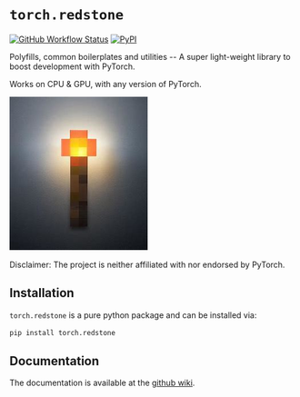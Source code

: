 # `torch.redstone`

[![GitHub Workflow Status](https://img.shields.io/github/actions/workflow/status/eliphatfs/torch.redstone/build_and_run.yaml)](https://github.com/eliphatfs/torch.redstone/actions) [![PyPI](https://img.shields.io/pypi/v/torch.redstone)](https://pypi.org/project/torch.redstone/)

Polyfills, common boilerplates and utilities -- A super light-weight library to boost development with PyTorch.

Works on CPU & GPU, with any version of PyTorch.

![Redstone torch](_readme/redstone-torch.jpg)

Disclaimer: The project is neither affiliated with nor endorsed by PyTorch.

## Installation
`torch.redstone` is a pure python package and can be installed via:
```sh
pip install torch.redstone
```

## Documentation
The documentation is available at the [github wiki](https://github.com/eliphatfs/torch.redstone/wiki).
